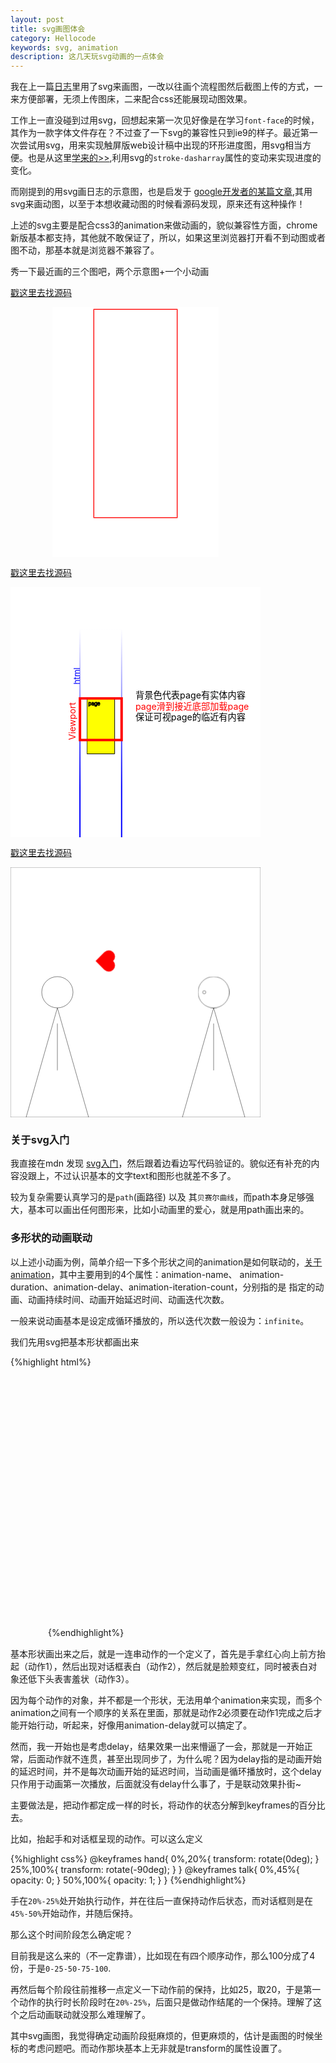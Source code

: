```yaml
---
layout: post
title: svg画图体会
category: Hellocode
keywords: svg, animation
description: 这几天玩svg动画的一点体会
---
```


我在上一篇[日志](http://shellphon.wang/githublog/2017/07/infinite-scroll-first.html)里用了svg来画图，一改以往画个流程图然后截图上传的方式，一来方便部署，无须上传图床，二来配合css还能展现动图效果。

工作上一直没碰到过用svg，回想起来第一次见好像是在学习`font-face`的时候，其作为一款字体文件存在？不过查了一下svg的兼容性只到ie9的样子。最近第一次尝试用svg，用来实现触屏版web设计稿中出现的环形进度图，用svg相当方便。也是从这里[学来的>>](https://github.com/chokcoco/SVG),利用svg的`stroke-dasharray`属性的变动来实现进度的变化。

而刚提到的用svg画日志的示意图，也是启发于 [google开发者的某篇文章](https://developers.google.com/web/updates/2016/07/infinite-scroller),其用svg来画动图，以至于本想收藏动图的时候看源码发现，原来还有这种操作！

上述的svg主要是配合css3的animation来做动画的，貌似兼容性方面，chrome新版基本都支持，其他就不敢保证了，所以，如果这里浏览器打开看不到动图或者图不动，那基本就是浏览器不兼容了。

<style>
  svg{width:400px;height:400px;margin:0 auto}svg.infscroll{vector-effect:non-scaling-stroke}svg *{vector-effect:inherit}#browser .viewport{stroke:red;stroke-width:4;fill:none}#browser .viewport text{stroke:none;fill:red}.whitener{stroke:none;fill:rgba(255,255,255,0.54)}#runway{stroke:url(#linear);stroke-width:2;fill:none}#runway+text{fill:blue;stroke:none}.pages>use{stroke:none;fill:none}.pages>use:nth-child(1){animation:page1 10s infinite}.pages>use:nth-child(2){animation:page2 10s infinite}.pages>use:nth-child(3){animation:page3 10s infinite}.pages>use:nth-child(4){animation:page4 10s infinite}.pages>use:nth-child(5){animation:pagew1 10s infinite}.pages>use:nth-child(6){animation:pagew2 10s infinite}.pages>use:nth-child(7){animation:pagew3 10s infinite}.pages>use:nth-child(8){animation:pagew4 10s infinite}.pages{animation:items 10s infinite}@keyframes items{0%{transform:translateY(0px)}16%,20%{transform:translateY(-80px)}32%,36%{transform:translateY(-480px)}48%,52%{transform:translateY(-800px)}64%,68%{transform:translateY(-880px)}80%,84%{transform:translateY(-802px)}96%,100%{transform:translateY(-480px)}}@keyframes page1{0%{stroke:#000;fill:yellow}16%,20%{stroke:#000;fill:yellow}32%,36%{stroke:#000;fill:yellow}48%,52%{stroke:#000;fill:none}64%,68%{stroke:#000;fill:none}80%,84%{stroke:#000;fill:yellow}96%,100%{stroke:#000;fill:yellow}}@keyframes page2{0%{stroke:none;fill:none}16%,20%{stroke:#000;fill:yellow}32%,36%{stroke:#000;fill:yellow}48%,52%{stroke:#000;fill:yellow}64%,68%{stroke:#000;fill:yellow}80%,84%{stroke:#000;fill:yellow}96%,100%{stroke:#000;fill:yellow}}@keyframes page3{0%{stroke:none;fill:none}16%,20%{stroke:none;fill:none}32%,36%{stroke:#000;fill:yellow}48%,52%{stroke:#000;fill:yellow}64%,68%{stroke:#000;fill:yellow}80%,84%{stroke:#000;fill:yellow}96%,100%{stroke:#000;fill:yellow}}@keyframes page4{0%{stroke:none;fill:none}16%,20%{stroke:none;fill:none}32%,36%{stroke:none;fill:none}48%,52%{stroke:none;fill:none}64%,68%{stroke:#000;fill:yellow}80%,84%{stroke:#000;fill:yellow}96%,100%{stroke:#000;fill:none}}
  .item1{animation:move1 9s infinite}.item2{animation:move2 9s infinite}.item3{animation:move3 9s infinite}.item4{animation:move4 9s infinite}.item5{animation:move5 9s infinite}.item6{animation:move6 9s infinite}.line{animation:line 9s infinite}@keyframes move1{0%{transform:translate(0px,0px)}10%,100%{transform:translate(200px,0px)}}@keyframes move2{0%,10%{transform:translate(0px,0px)}20%,100%{transform:translate(320px,-110px)}}@keyframes move3{0%,20%{transform:translate(0px,0px)}40%,100%{transform:translate(440px,-280px)}}@keyframes move4{0%,40%{transform:translate(0px,0px)}60%,100%{transform:translate(440px,-290px)}}@keyframes move5{0%,60%{transform:translate(0px,0px)}80%,100%{transform:translate(200px,-410px)}}@keyframes move6{0%,80%{transform:translate(0px,0px)}90%,100%{transform:translate(320px,-580px)}}@keyframes line{0%,40%{transform:translateY(0px)}50%,60%{transform:translateY(50px)}65%,80%{transform:translateY(100px)}85%,90%{transform:translateY(150px)}98%,100%{transform:translateY(210px)}}
  .item{stroke:#000;fill:#fff;}.face{stroke:none;animation:pink 8s infinite;}.hand{stroke:#000;transform-origin:0 0;}#heart path{transform-origin:center center;transform:scale(0.4) rotate(90deg);fill:red;}#talk{opacity:0;animation:talk 8s infinite;}#heart{animation:hand 8s infinite;transform-origin:top center;}.head-part{animation:shy 8s infinite;transform-origin:center center;}@keyframes hand{0%,20%{transform:rotate(0deg);}25%,100%{transform:rotate(-90deg);}}@keyframes talk{0%,45%{opacity:0;}50%,100%{opacity:1;}}@keyframes pink{0%,70%{fill:none;}75%,100%{fill:pink;}}@keyframes shy{0%,65%{transform:rotate(0deg);}75%,100%{transform:rotate(-30deg);}}
</style>

秀一下最近画的三个图吧，两个示意图+一个小动画

[戳这里去找源码](http://runjs.cn/detail/urakrqoq)

<svg xmlns="http://www.w3.org/2000/svg" xmlns:xlink="http://www.w3.org/1999/xlink" viewBox="0 0 800 1200" >
  <rect x="0" y="0" width="800" height="1200" fill="#fff" ></rect>
  <rect x="200" y="10" width="400" height="1000" stroke='red' stroke-width='4' fill="#fff" ></rect>
  
  <rect class="item1" x="10" y="10" width="100" height="100" stroke='#eee' stroke-width='2' fill="#999" ></rect>
  <rect class="item2" x="10" y="120" width="100" height="150" stroke='#eee' stroke-width='2' fill="#999" ></rect>
  <rect class="item3" x="10" y="290" width="100" height="50" stroke='#eee' stroke-width='2' fill="#999" ></rect>
  
  <rect class="item4" x="10" y="360" width="100" height="150" stroke='#eee' stroke-width='2' fill="#999" ></rect>
  <rect class="item5" x="10" y="530" width="100" height="200" stroke='#eee' stroke-width='2' fill="#999" ></rect>
  <rect class="item6" x="10" y="750" width="100" height="130" stroke='#eee' stroke-width='2' fill="#999" ></rect>
  <line class="line" x1='120' y1='10' x2='680' y2='10' stroke='blue' stroke-width="4" stroke-dasharray="20 10"></line>
</svg>

[戳这里去找源码](http://runjs.cn/detail/7zgdevpk)

<svg xmlns="http://www.w3.org/2000/svg" xmlns:xlink="http://www.w3.org/1999/xlink" viewBox="0 -800 800 1800" class="infscroll" preserveAspectRatio="xMidYMid meet" style="vector-effect: non-scaling-stroke;background-color:white;"><defs><linearGradient id="linear" x1="0%" y1="0%" x2="0%" y2="1000%"><stop offset="0%" stop-color="rgba(0, 0, 255, 0)"></stop><stop offset="5%" stop-color="rgba(0, 0, 255, 1)"></stop></linearGradient><g id="page"><rect x="50" y="0" width="200" height="400"></rect>     <text class="ptext" x="60" y="50"  font-size="36">page</text></g></defs><g id="runway"><rect x="0" y="-500" width="300" height="2280"></rect></g><text x="100" y="0" transform="rotate(-90)" font-size="60">html</text><g class="pages">    <use xlink:href="#page" x="0" y="0"></use><use xlink:href="#page" x="0" y="401"></use><use xlink:href="#page" x="0" y="802"></use>    <use xlink:href="#page" x="0" y="1203"></use></g><g id="browser"><g class="viewport"><rect x="0" y="0" width="300" height="300"></rect><text x="-300" y="-32" transform="rotate(-90)" font-size="64">Viewport</text></g></g>  <g id="claim">    <text x="400" y="0" font-size="64">背景色代表page有实体内容</text>    <text x="400" fill="red" y="80" font-size="64">page滑到接近底部加载page</text>    <text x="400" y="160" font-size="64">保证可视page的临近有内容</text>  </g></svg>

[戳这里去找源码](http://runjs.cn/detail/qf65tz8w)

<svg xmlns="http://www.w3.org/2000/svg" xmlns:xlink="http://www.w3.org/1999/xlink" viewBox="0 0 800 800">
  <rect class="bkg" x='0' y='0' width="800" height="800" stroke="#333" fill="#fff"></rect>
  <g id="boy">
    <circle class="head item" cx="150" cy="400" r="50"></circle>
    <ellipse class="item face" cx="170" cy="410" rx="20" ry="5" />
    <path class="body item" d="M150,450 l-100,350 l200,0Z"/>
    <g id="heart">
      <line class="hand" x1="150" y1="500" x2="150" y2="650"/>
      <path d="M150,720 l -70.7,-70.7 a 50 50  0 0 1  70.7 -70.74 a 50 50  0 0 1  70.7 70.74 l -70.7 70.7z "  stroke="#fff" stroke-width="1" ></path>
    </g>
    <g id="talk">
      <path class="item" d="M150,300 l-30,-30 l-100,0 l0,-220 l500,0 l0,220 l-340,0 Z"/>
      <text x="200" y="150" text-anchor="middle" font-size="40">我喜欢你</text>
    </g>
  </g>  
  <g id="girl">
    <g class="head-part">
    <circle class="head item" cx="650" cy="400" r="50"></circle>
      <circle class="eye item" cx="620" cy="400" r="5"></circle>
    <ellipse class="item face" cx="630" cy="410" rx="20" ry="5" />
    </g>
    <path class="body item" d="M650,450 l-100,350 l200,0Z"/>
    <line class="hand" x1="650" y1="500" x2="650" y2="650"/>
  </g>  
</svg>


### 关于svg入门

我直接在mdn 发现 [svg入门](https://developer.mozilla.org/zh-CN/docs/Web/SVG/Tutorial)，然后跟着边看边写代码验证的。貌似还有补充的内容没跟上，不过认识基本的文字text和图形也就差不多了。

较为复杂需要认真学习的是`path`(画路径) 以及 其`贝赛尔曲线`，而path本身足够强大，基本可以画出任何图形来，比如小动画里的爱心，就是用path画出来的。

### 多形状的动画联动

以上述小动画为例，简单介绍一下多个形状之间的animation是如何联动的，[关于animation](https://developer.mozilla.org/zh-CN/docs/Web/CSS/animation)，其中主要用到的4个属性：animation-name、
animation-duration、animation-delay、animation-iteration-count，分别指的是 指定的动画、动画持续时间、动画开始延迟时间、动画迭代次数。

一般来说动画基本是设定成循环播放的，所以迭代次数一般设为：`infinite`。

我们先用svg把基本形状都画出来

{%highlight html%}
<svg xmlns="http://www.w3.org/2000/svg" xmlns:xlink="http://www.w3.org/1999/xlink" viewBox="0 0 800 800">
<!-- 背景 -->
  <rect class="bkg" x='0' y='0' width="800" height="800" stroke="#333" fill="#fff"></rect>
<!-- 左侧男孩 -->
  <g id="boy">
    <!-- 头部 -->
    <circle class="head item" cx="150" cy="400" r="50"></circle>
    <!-- 脸颊部分，用于害羞 -->
    <ellipse class="item face" cx="170" cy="410" rx="20" ry="5" />
    <!-- 身体部分 -->
    <path class="body item" d="M150,450 l-100,350 l200,0Z"/>
    <!-- 爱心和手组合 -->
    <g id="heart">
      <line class="hand" x1="150" y1="500" x2="150" y2="650"/>
      <path d="M150,720 l -70.7,-70.7 a 50 50  0 0 1  70.7 -70.74 a 50 50  0 0 1  70.7 70.74 l -70.7 70.7z "  stroke="#fff" stroke-width="1" ></path>
    </g>
    <!-- 对话框 -->
    <g id="talk">
      <path class="item" d="M150,300 l-30,-30 l-100,0 l0,-220 l500,0 l0,220 l-340,0 Z"/>
      <text x="200" y="150" text-anchor="middle" font-size="40">我喜欢你</text>
    </g>
  </g> 
<!-- 右侧女孩 --> 
  <g id="girl">
    <g class="head-part">
    <circle class="head item" cx="650" cy="400" r="50"></circle>
    <!-- 眼睛，用于标识低头的一个视觉参照 -->
      <circle class="eye item" cx="620" cy="400" r="5"></circle>
    <ellipse class="item face" cx="630" cy="410" rx="20" ry="5" />
    </g>
    <path class="body item" d="M650,450 l-100,350 l200,0Z"/>
    <line class="hand" x1="650" y1="500" x2="650" y2="650"/>
  </g>  
</svg>
{%endhighlight%}

基本形状画出来之后，就是一连串动作的一个定义了，首先是手拿红心向上前方抬起（动作1），然后出现对话框表白（动作2），然后就是脸颊变红，同时被表白对象还低下头表害羞状（动作3）。

因为每个动作的对象，并不都是一个形状，无法用单个animation来实现，而多个animation之间有一个顺序的关系在里面，那就是动作2必须要在动作1完成之后才能开始行动，听起来，好像用animation-delay就可以搞定了。

然而，我一开始也是考虑delay，结果效果一出来懵逼了一会，那就是一开始正常，后面动作就不连贯，甚至出现同步了，为什么呢？因为delay指的是动画开始的延迟时间，并不是每次动画开始的延迟时间，当动画是循环播放时，这个delay只作用于动画第一次播放，后面就没有delay什么事了，于是联动效果扑街~

主要做法是，把动作都定成一样的时长，将动作的状态分解到keyframes的百分比去。

比如，抬起手和对话框呈现的动作。可以这么定义

{%highlight css%}
 @keyframes hand{
    0%,20%{
      transform: rotate(0deg);
    }
    25%,100%{
      transform: rotate(-90deg);
    }
  }
  @keyframes talk{
    0%,45%{
      opacity: 0;
    }
    50%,100%{
      opacity: 1;
    }
  }
{%endhighlight%}

手在`20%-25%`处开始执行动作，并在往后一直保持动作后状态，而对话框则是在`45%-50%`开始动作，并随后保持。

那么这个时间阶段怎么确定呢？

目前我是这么来的（不一定靠谱），比如现在有四个顺序动作，那么100分成了4份，于是`0-25-50-75-100`.

再然后每个阶段往前推移一点定义一下动作前的保持，比如25，取20，于是第一个动作的执行时长阶段时在`20%-25%`，后面只是做动作结尾的一个保持。理解了这个之后动画联动就没那么难理解了。

其中svg画图，我觉得确定动画阶段挺麻烦的，但更麻烦的，估计是画图的时候坐标的考虑问题吧。而动作那块基本上无非就是transform的属性设置了。

